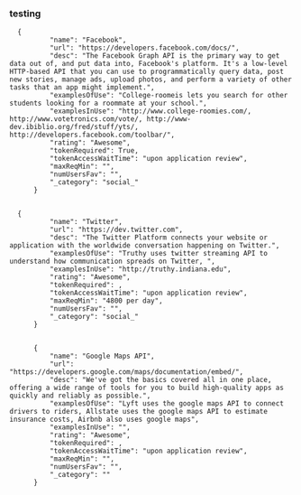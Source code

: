 

### testing

      {
              "name": "Facebook",
              "url": "https://developers.facebook.com/docs/",
              "desc": "The Facebook Graph API is the primary way to get data out of, and put data into, Facebook's platform. It's a low-level HTTP-based API that you can use to programmatically query data, post new stories, manage ads, upload photos, and perform a variety of other tasks that an app might implement.",
              "examplesOfUse": "College-roomeis lets you search for other students looking for a roommate at your school.",
              "examplesInUse": "http://www.college-roomies.com/, http://www.votetronics.com/vote/, http://www-dev.ibiblio.org/fred/stuff/yts/, http://developers.facebook.com/toolbar/",
              "rating": "Awesome",
              "tokenRequired": True,
              "tokenAccessWaitTime": "upon application review",
              "maxReqMin": "",
              "numUsersFav": "",
              "_category": "social_"
          }


      {
              "name": "Twitter",
              "url": "https://dev.twitter.com",
              "desc": "The Twitter Platform connects your website or application with the worldwide conversation happening on Twitter.",
              "examplesOfUse": "Truthy uses twitter streaming API to understand how communication spreads on Twitter, ",
              "examplesInUse": "http://truthy.indiana.edu",
              "rating": "Awesome",
              "tokenRequired": ,
              "tokenAccessWaitTime": "upon application review",
              "maxReqMin": "4800 per day",
              "numUsersFav": "",
              "_category": "social_"
          }


          {
              "name": "Google Maps API",
              "url": "https://developers.google.com/maps/documentation/embed/",
              "desc": "We've got the basics covered all in one place, offering a wide range of tools for you to build high-quality apps as quickly and reliably as possible.",
              "examplesOfUse": "Lyft uses the google maps API to connect drivers to riders, Allstate uses the google maps API to estimate insurance costs, Airbnb also uses google maps",
              "examplesInUse": "",
              "rating": "Awesome",
              "tokenRequired": ,
              "tokenAccessWaitTime": "upon application review",
              "maxReqMin": "",
              "numUsersFav": "",
              "_category": ""
          }



        
